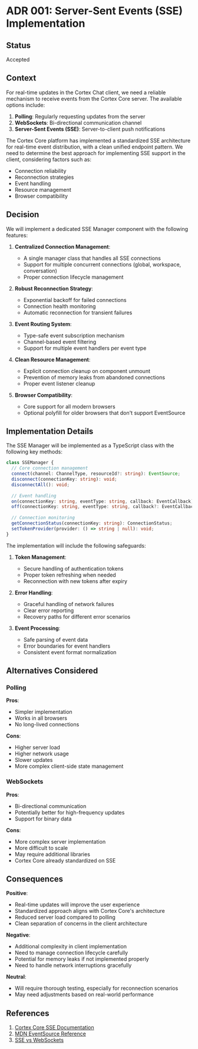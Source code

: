 # ADR 001: Server-Sent Events (SSE) Implementation

## Status

Accepted

## Context

For real-time updates in the Cortex Chat client, we need a reliable mechanism to receive events from the Cortex Core server. The available options include:

1. **Polling**: Regularly requesting updates from the server
2. **WebSockets**: Bi-directional communication channel
3. **Server-Sent Events (SSE)**: Server-to-client push notifications

The Cortex Core platform has implemented a standardized SSE architecture for real-time event distribution, with a clean unified endpoint pattern. We need to determine the best approach for implementing SSE support in the client, considering factors such as:

- Connection reliability
- Reconnection strategies
- Event handling
- Resource management
- Browser compatibility

## Decision

We will implement a dedicated SSE Manager component with the following features:

1. **Centralized Connection Management**:
   - A single manager class that handles all SSE connections
   - Support for multiple concurrent connections (global, workspace, conversation)
   - Proper connection lifecycle management

2. **Robust Reconnection Strategy**:
   - Exponential backoff for failed connections
   - Connection health monitoring
   - Automatic reconnection for transient failures

3. **Event Routing System**:
   - Type-safe event subscription mechanism
   - Channel-based event filtering
   - Support for multiple event handlers per event type

4. **Clean Resource Management**:
   - Explicit connection cleanup on component unmount
   - Prevention of memory leaks from abandoned connections
   - Proper event listener cleanup

5. **Browser Compatibility**:
   - Core support for all modern browsers
   - Optional polyfill for older browsers that don't support EventSource

## Implementation Details

The SSE Manager will be implemented as a TypeScript class with the following key methods:

```typescript
class SSEManager {
  // Core connection management
  connect(channel: ChannelType, resourceId?: string): EventSource;
  disconnect(connectionKey: string): void;
  disconnectAll(): void;
  
  // Event handling
  on(connectionKey: string, eventType: string, callback: EventCallback): void;
  off(connectionKey: string, eventType: string, callback?: EventCallback): void;
  
  // Connection monitoring
  getConnectionStatus(connectionKey: string): ConnectionStatus;
  setTokenProvider(provider: () => string | null): void;
}
```

The implementation will include the following safeguards:

1. **Token Management**:
   - Secure handling of authentication tokens
   - Proper token refreshing when needed
   - Reconnection with new tokens after expiry

2. **Error Handling**:
   - Graceful handling of network failures
   - Clear error reporting
   - Recovery paths for different error scenarios

3. **Event Processing**:
   - Safe parsing of event data
   - Error boundaries for event handlers
   - Consistent event format normalization

## Alternatives Considered

### Polling

**Pros**:
- Simpler implementation
- Works in all browsers
- No long-lived connections

**Cons**:
- Higher server load
- Higher network usage
- Slower updates
- More complex client-side state management

### WebSockets

**Pros**:
- Bi-directional communication
- Potentially better for high-frequency updates
- Support for binary data

**Cons**:
- More complex server implementation
- More difficult to scale
- May require additional libraries
- Cortex Core already standardized on SSE

## Consequences

**Positive**:
- Real-time updates will improve the user experience
- Standardized approach aligns with Cortex Core's architecture
- Reduced server load compared to polling
- Clean separation of concerns in the client architecture

**Negative**:
- Additional complexity in client implementation
- Need to manage connection lifecycle carefully
- Potential for memory leaks if not implemented properly
- Need to handle network interruptions gracefully

**Neutral**:
- Will require thorough testing, especially for reconnection scenarios
- May need adjustments based on real-world performance

## References

1. [Cortex Core SSE Documentation](../cortex-core/docs/SSE.md)
2. [MDN EventSource Reference](https://developer.mozilla.org/en-US/docs/Web/API/EventSource)
3. [SSE vs WebSockets](https://developer.mozilla.org/en-US/docs/Web/API/Server-sent_events/Using_server-sent_events#EventSource_versus_WebSockets)